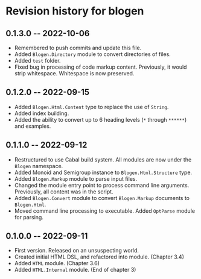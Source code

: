 # Revision history for blogen

## 0.1.3.0 -- 2022-10-06

* Remembered to push commits and update this file.
* Added `Blogen.Directory` module to convert directories of files.
* Added `test` folder.
* Fixed bug in processing of code markup content. Previously, it would strip whitespace. Whitespace is now preserved.


## 0.1.2.0 -- 2022-09-15

* Added `Blogen.Html.Content` type to replace the use of `String`.
* Added index building.
* Added the ability to convert up to 6 heading levels (`*` through `******`) and examples.


## 0.1.1.0 -- 2022-09-12

* Restructured to use Cabal build system. All modules are now under the `Blogen` namespace.
* Added Monoid and Semigroup instance to `Blogen.Html.Structure` type.
* Added `Blogen.Markup` module to parse input files.
* Changed the module entry point to process command line arguments. Previously, all content was in the script.
* Added `Blogen.Convert` module to convert `Blogen.Markup` documents to `Blogen.Html`.
* Moved command line processing to executable. Added `OptParse` module for parsing.


## 0.1.0.0 -- 2022-09-11

* First version. Released on an unsuspecting world.
* Created initial HTML DSL, and refactored into module. (Chapter 3.4)
* Added `HTML` module. (Chapter 3.6)
* Added `HTML.Internal` module. (End of chapter 3)

